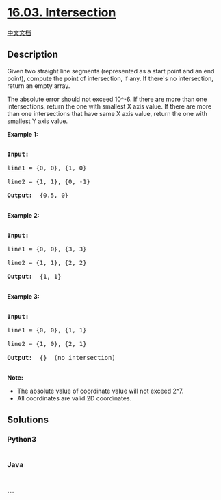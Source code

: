 # [16.03. Intersection](https://leetcode-cn.com/problems/intersection-lcci)

[中文文档](/lcci/16.03.Intersection/README.md)

## Description

<p>Given two straight line segments (represented as a start point and an end point), compute the point of intersection, if any. If there&#39;s no intersection, return an empty array.</p>

The absolute error should not exceed 10^-6. If there are more than one intersections, return the one with smallest X axis value. If there are more than one intersections that have same X axis value, return the one with smallest Y axis value.

<p><strong>Example 1: </strong></p>

<pre>

<strong>Input: </strong>

line1 = {0, 0}, {1, 0}

line2 = {1, 1}, {0, -1}

<strong>Output: </strong> {0.5, 0}

</pre>

<p><strong>Example 2: </strong></p>

<pre>

<strong>Input: </strong>

line1 = {0, 0}, {3, 3}

line2 = {1, 1}, {2, 2}

<strong>Output: </strong> {1, 1}

</pre>

<p><strong>Example 3: </strong></p>

<pre>

<strong>Input: </strong>

line1 = {0, 0}, {1, 1}

line2 = {1, 0}, {2, 1}

<strong>Output: </strong> {}  (no intersection)

</pre>

<p><strong>Note: </strong></p>

<ul>
	<li>The absolute value of coordinate value will not exceed 2^7.</li>
	<li>All coordinates are valid 2D coordinates.</li>
</ul>

## Solutions

<!-- tabs:start -->

### **Python3**

```python

```

### **Java**

```java

```

### **...**

```

```

<!-- tabs:end -->
